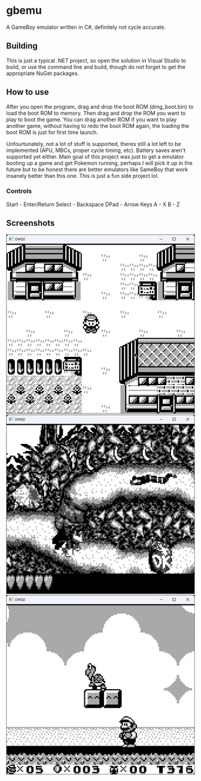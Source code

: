 # gbemu
A GameBoy emulator written in C#, definitely not cycle accurate.

## Building
This is just a typical .NET project, so open the solution in Visual Studio to build, or use the command line and build, though do not forget to get the appropriate NuGet packages.

## How to use
After you open the program, drag and drop the boot ROM (dmg_boot.bin) to load the boot ROM to memory.
Then drag and drop the ROM you want to play to boot the game.
You can drag another ROM if you want to play another game, without having to redo the boot ROM again, the loading the boot ROM is just for first time launch.

Unfourtunately, not a lot of stuff is supported, theres still a lot left to be implemented (APU, MBCs, proper cycle timing, etc). Battery saves aren't supported yet either.
Main goal of this project was just to get a emulator booting up a game and get Pokemon running, perhaps I will pick it up in the future but to be honest there are better
emulators like SameBoy that work insanely better than this one. This is just a fun side project lol.

### Controls
Start - Enter/Return
Select - Backspace
DPad - Arrow Keys
A - X
B - Z

## Screenshots
![Pokemon Red](assets/pkmn.png)
![Donkey Kong Land](assets/dk.png)
![Super Mario Land](assets/mario.png)


